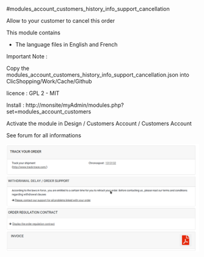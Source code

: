 #modules_account_customers_history_info_support_cancellation

Allow to your customer to cancel this order

This module contains

- The language files in English and French
  
Important Note :

Copy the modules_account_customers_history_info_support_cancellation.json into ClicShopping/Work/Cache/Github

licence  : GPL 2 - MIT

Install :
http://monsite/myAdmin/modules.php?set=modules_account_customers

Activate the module in Design / Customers Account / Customers Account

See forum for all informations

![image](https://github.com/ClicShoppingOfficialModulesV3/modules_account_customers_history_info_support_cancellation/blob/master/ModuleInfosJson/image.png)



